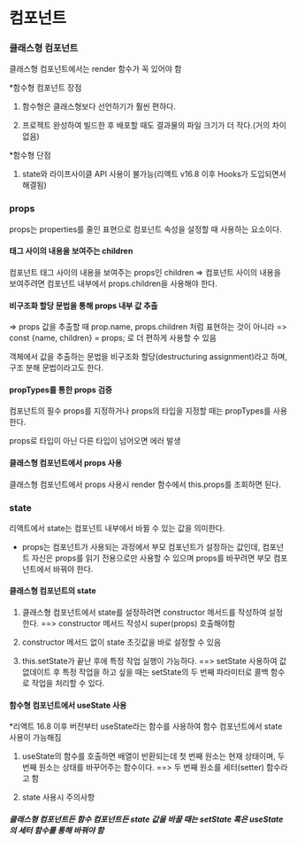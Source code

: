 # 컴포넌트

### 클래스형 컴포넌트

클래스형 컴포넌트에서는 render 함수가 꼭 있어야 함

\*함수형 컴포넌트 장점

1. 함수형은 클래스형보다 선언하기가 훨씬 편하다.

2. 프로젝트 완성하여 빌드한 후 배포할 때도 결과물의 파일 크기가 더 작다.(거의 차이 없음)

\*함수형 단점

1. state와 라이프사이클 API 사용이 불가능(리액트 v16.8 이후 Hooks가 도입되면서 해결됨)

### props

props는 properties를 줄인 표현으로 컴포넌트 속성을 설정할 때 사용하는 요소이다.

#### 태그 사이의 내용을 보여주는 children

컴포넌트 태그 사이의 내용을 보여주는 props인 children
=> 컴포넌트 사이의 내용을 보여주려면 컴포넌트 내부에서 props.children을 사용해야 한다.

#### 비구조화 할당 문법을 통해 props 내부 값 추출

=> props 값을 추출할 때 prop.name, props.children 처럼 표현하는 것이 아니라
=> const {name, children} = props; 로 더 편하게 사용할 수 있음

객체에서 값을 추출하는 문법을 비구조화 할당(destructuring assignment)라고 하며, 구조 분해 문법이라고도 한다.

#### propTypes를 통한 props 검증

컴포넌트의 필수 props를 지정하거나 props의 타입을 지정할 때는 propTypes를 사용한다.

props로 타입이 아닌 다른 타입이 넘어오면 에러 발생

#### 클래스형 컴포넌트에서 props 사용

클래스형 컴포넌트에서 props 사용시 render 함수에서 this.props를 조회하면 된다.

### state

리액트에서 state는 컴포넌트 내부에서 바뀔 수 있는 값을 의미한다.

- props는 컴포넌트가 사용되는 과정에서 부모 컴포넌트가 설정하는 값인데, 컴포넌트 자신은 props를 읽기 전용으로만 사용할 수 있으며 props를 바꾸려면 부모 컴포넌트에서 바꿔야 한다.

#### 클래스형 컴포넌트의 state

1. 클래스형 컴포넌트에서 state를 설정하려면 constructor 메서드를 작성하여 설정한다.
   ==> constructor 메서드 작성시 super(props) 호출해야함

2. constructor 메서드 없이 state 초깃값을 바로 설정할 수 있음

3. this.setState가 끝난 후에 특정 작업 실행이 가능하다.
   ==> setState 사용하여 값 없데이트 후 특정 작업을 하고 싶을 때는 setState의 두 번째 파라미터로 콜백 함수로 작업을 처리할 수 있다.

#### 함수형 컴포넌트에서 useState 사용

\*리액트 16.8 이후 버전부터 useState라는 함수를 사용하여 함수 컴포넌트에서 state 사용이 가능해짐

1. useState의 함수를 호출하면 배열이 반환되는데 첫 번째 원소는 현재 상태이며, 두 번째 원소는 상태를 바꾸어주는 함수이다.
   ==> 두 번째 원소를 세터(setter) 함수라고 함

2. state 사용시 주의사항

##### 클래스형 컴포넌트든 함수 컴포넌트든 state 값을 바꿀 때는 setState 혹은 useState의 세터 함수를 통해 바꿔야 함
